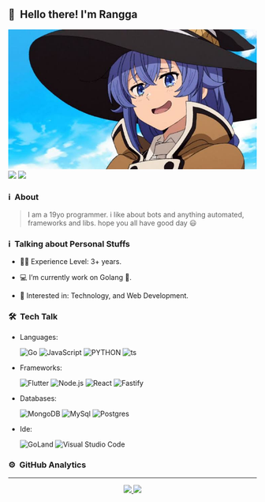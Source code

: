 ## 👋 &nbsp;Hello there! I'm Rangga

![banner](https://raw.githubusercontent.com/ItzNgga/ItzNgga/master/banner.jpeg)
[<img src="https://img.shields.io/badge/linkedin-%230077B5.svg?&style=for-the-badge&logo=linkedin&logoColor=white"/>](https://www.linkedin.com/in/rangga-septian-hendiansyah-98029420a/) 
[<img src = "https://img.shields.io/badge/instagram-%23E4405F.svg?&style=for-the-badge&logo=instagram&logoColor=white">](https://www.instagram.com/itzngga/)

### ℹ️ &nbsp;About
> I am a 19yo programmer. i like about bots and anything automated, frameworks and libs. hope you all have good day 😃

### ℹ️ &nbsp;Talking about Personal Stuffs

- 👨‍🎓 Experience Level: 3+ years.

- 💻 I’m currently work on Golang 🚀.

- 🧩 Interested in: Technology, and Web Development.

### 🛠 &nbsp;Tech Talk

- Languages: &nbsp;

  ![Go](https://img.shields.io/badge/go-%2300ADD8.svg?style=for-the-badge&logo=go&logoColor=white)
  ![JavaScript](https://img.shields.io/badge/JavaScript-323330?style=for-the-badge&logo=javascript&logoColor=F7DF1E)
  ![PYTHON](https://img.shields.io/badge/Python-14354C?style=for-the-badge&logo=python&logoColor=white)
  ![ts](https://img.shields.io/badge/TypeScript-007ACC?style=for-the-badge&logo=typescript&logoColor=white)

- Frameworks: &nbsp;

  ![Flutter](https://img.shields.io/badge/Flutter-02569B?style=for-the-badge&logo=flutter&logoColor=white)
  ![Node.js](https://img.shields.io/badge/Node.js-43853D?style=for-the-badge&logo=node.js&logoColor=white)
  ![React](https://img.shields.io/badge/React-20232A?style=for-the-badge&logo=react&logoColor=61DAFB)
  ![Fastify](https://img.shields.io/badge/fastify-%23000000.svg?style=for-the-badge&logo=fastify&logoColor=white)
  
- Databases: &nbsp;

  ![MongoDB](https://img.shields.io/badge/MongoDB-4EA94B?style=for-the-badge&logo=mongodb&logoColor=white)
  ![MySql](https://img.shields.io/badge/MySQL-00000F?style=for-the-badge&logo=mysql&logoColor=white)
  ![Postgres](https://img.shields.io/badge/postgres-%23316192.svg?style=for-the-badge&logo=postgresql&logoColor=white)
  
- Ide: &nbsp;

  ![GoLand](https://img.shields.io/badge/GoLand-0f0f0f?&style=for-the-badge&logo=goland&logoColor=white)
  ![Visual Studio Code](https://img.shields.io/badge/Visual%20Studio%20Code-0078d7.svg?style=for-the-badge&logo=visual-studio-code&logoColor=white)
  
### ⚙️ &nbsp;GitHub Analytics

***
<p align = "center">
  <a href=""> <img src="https://github-readme-stats-sigma-five.vercel.app/api?username=ItzNgga&&show_icons=true&title_color=ffffff&icon_color=bb2acf&text_color=daf7dc&bg_color=151515&hide_border=true&line_height=27&include_all_commits=true&count_private=true"> </a>
 <a href=""> <img src="https://github-readme-stats-sigma-five.vercel.app/api/top-langs/?username=ItzNgga&theme=dark&hide_border=true&layout=compact"> </a>
</p>
